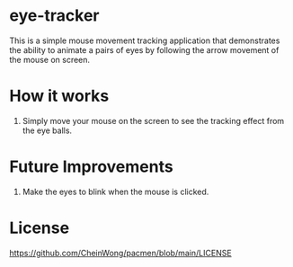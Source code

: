 # eye-tracker
This is a simple mouse movement tracking application that demonstrates the ability to animate a pairs of eyes by following the arrow movement of the mouse on screen.

# How it works
1. Simply move your mouse on the screen to see the tracking effect from the eye balls.

# Future Improvements
1. Make the eyes to blink when the mouse is clicked.

# License
https://github.com/CheinWong/pacmen/blob/main/LICENSE
